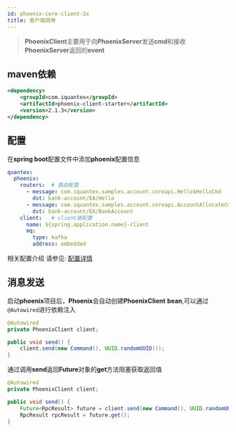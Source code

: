 ```yaml
---
id: phoenix-core-client-2x
title: 客户端调用
---
```


> **PhoenixClient**主要用于向**PhoenixServer**发送**cmd**和接收**PhoenixServer**返回的**event**

## maven依赖

```xml
<dependency>
    <groupId>com.iquantex</groupId>
    <artifactId>phoenix-client-starter</artifactId>
    <version>2.1.3</version>
</dependency>
```

## 配置

在**spring boot**配置文件中添加**phoenix**配置信息

```yaml
quantex:
  phoenix:
    routers:  # 路由配置
      - message: com.iquantex.samples.account.coreapi.Hello$HelloCmd
        dst: bank-account/EA/Hello
      - message: com.iquantex.samples.account.coreapi.AccountAllocateCmd
        dst: bank-account/EA/BankAccount
    client:   # client端配置
      name: ${spring.application.name}-client
      mq:
        type: kafka
        address: embedded
```

相关配置介绍 请参见: [配置详情](./05-config.md)

## 消息发送

启动**phoenix**项目后，**Phoenix**会自动创建**PhoenixClient** **bean**,可以通过`@Autowired`进行依赖注入

```java
@Autowired
private PhoenixClient client;

public void send() {
    client.send(new Command(), UUID.randomUUID());
}
```

通过调用**send**返回**Future**对象的**get**方法阻塞获取返回值

```java
@Autowired
private PhoenixClient client;

public void send() {
    Future<RpcResult> future = client.send(new Command(), UUID.randomUUID());
    RpcResult rpcResult = future.get();
}
```